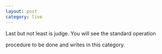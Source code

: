 ```yaml
---
layout: post
category: live
---
```



Last but not least is judge. You will see the standard operation

procedure to be done and writes in this category.

